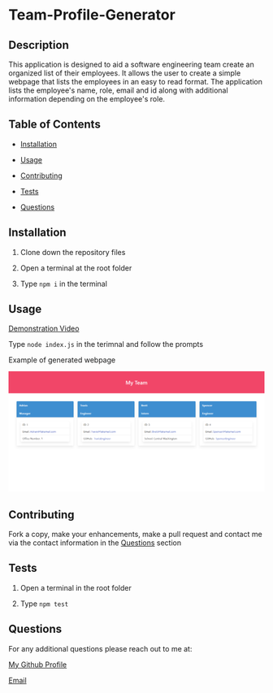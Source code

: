 
  # Team-Profile-Generator
  
  ## Description
  

  This application is designed to aid a software engineering team create an organized list of their employees. It allows the user to create a simple webpage that lists the employees in an easy to read format. The application lists the employee's name, role, email and id along with additional information depending on the employee's role. 
  

  
  ## Table of Contents

  - [Installation](#installation)
  - [Usage](#usage)
  
  - [Contributing](#contributing)
  - [Tests](#tests)
  - [Questions](#questions)
  
  
  
  ## Installation

  1. Clone down the repository files
  
  2. Open a terminal at the root folder

  3. Type `npm i` in the terminal
   
  ## Usage

  [Demonstration Video](https://drive.google.com/file/d/1Epf0DvQ6DzlLIO9vPFmwNIEIC8WjFaNg/view?usp=sharing)

  Type `node index.js` in the terimnal and follow the prompts

  Example of generated webpage

  ![Team Profile Generator](./assets/images/teamprofiledemo.png)
  
## Contributing

Fork a copy, make your enhancements, make a pull request and contact me via the contact information in the [Questions](#questions) section

  
  
## Tests

1. Open a terminal in the root folder

2. Type `npm test`
  
  ## Questions

  For any additional questions please reach out to me at:

  [My Github Profile](https://github.com/AdrianCronin)

  [Email](mailto:acronindev@gmail.com)
  
